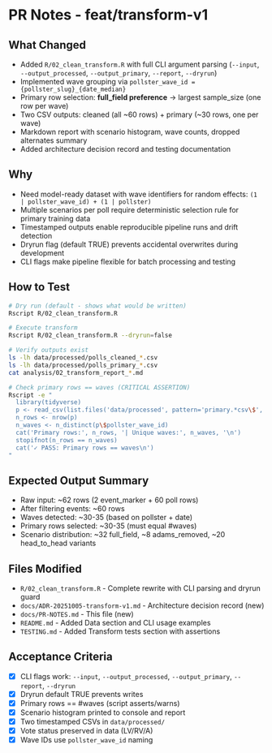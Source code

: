 # PR Notes - feat/transform-v1

## What Changed
- Added `R/02_clean_transform.R` with full CLI argument parsing (`--input`, `--output_processed`, `--output_primary`, `--report`, `--dryrun`)
- Implemented wave grouping via `pollster_wave_id = {pollster_slug}_{date_median}`
- Primary row selection: **full_field preference** → largest sample_size (one row per wave)
- Two CSV outputs: cleaned (all ~60 rows) + primary (~30 rows, one per wave)
- Markdown report with scenario histogram, wave counts, dropped alternates summary
- Added architecture decision record and testing documentation

## Why
- Need model-ready dataset with wave identifiers for random effects: `(1 | pollster_wave_id) + (1 | pollster)`
- Multiple scenarios per poll require deterministic selection rule for primary training data
- Timestamped outputs enable reproducible pipeline runs and drift detection
- Dryrun flag (default TRUE) prevents accidental overwrites during development
- CLI flags make pipeline flexible for batch processing and testing

## How to Test
```bash
# Dry run (default - shows what would be written)
Rscript R/02_clean_transform.R

# Execute transform
Rscript R/02_clean_transform.R --dryrun=false

# Verify outputs exist
ls -lh data/processed/polls_cleaned_*.csv
ls -lh data/processed/polls_primary_*.csv
cat analysis/02_transform_report_*.md

# Check primary rows == waves (CRITICAL ASSERTION)
Rscript -e "
  library(tidyverse)
  p <- read_csv(list.files('data/processed', pattern='primary.*csv\$', full.names=TRUE)[1], show_col_types=FALSE)
  n_rows <- nrow(p)
  n_waves <- n_distinct(p\$pollster_wave_id)
  cat('Primary rows:', n_rows, '| Unique waves:', n_waves, '\n')
  stopifnot(n_rows == n_waves)
  cat('✓ PASS: Primary rows == waves\n')
"
```

## Expected Output Summary
- Raw input: ~62 rows (2 event_marker + 60 poll rows)
- After filtering events: ~60 rows
- Waves detected: ~30-35 (based on pollster + date)
- Primary rows selected: ~30-35 (must equal #waves)
- Scenario distribution: ~32 full_field, ~8 adams_removed, ~20 head_to_head variants

## Files Modified
- `R/02_clean_transform.R` - Complete rewrite with CLI parsing and dryrun guard
- `docs/ADR-20251005-transform-v1.md` - Architecture decision record (new)
- `docs/PR-NOTES.md` - This file (new)
- `README.md` - Added Data section and CLI usage examples
- `TESTING.md` - Added Transform tests section with assertions

## Acceptance Criteria
- [x] CLI flags work: `--input`, `--output_processed`, `--output_primary`, `--report`, `--dryrun`
- [x] Dryrun default TRUE prevents writes
- [x] Primary rows == #waves (script asserts/warns)
- [x] Scenario histogram printed to console and report
- [x] Two timestamped CSVs in `data/processed/`
- [x] Vote status preserved in data (LV/RV/A)
- [x] Wave IDs use `pollster_wave_id` naming
